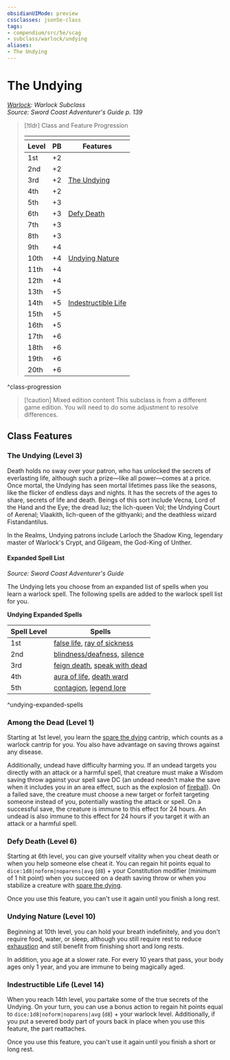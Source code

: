 ```yaml
---
obsidianUIMode: preview
cssclasses: json5e-class
tags:
- compendium/src/5e/scag
- subclass/warlock/undying
aliases:
- The Undying
---
```

# The Undying
*[Warlock](./warlock-xphb.md): Warlock Subclass*  
*Source: Sword Coast Adventurer's Guide p. 139*  

> [!tldr] Class and Feature Progression
> 
> <table class="class-progression">
> <thead>
> <tr><th colspan='3'></th></tr>
> <tr class="class-progression"><th class"level">Level</th><th class"pb">PB</th><th class"feature">Features</th></tr>
> </thead><tbody>
> <tr class="class-progression"><td class"level">1st</td><td class"pb">+2</td><td class"feature"></td></tr>
> <tr class="class-progression"><td class"level">2nd</td><td class"pb">+2</td><td class"feature"></td></tr>
> <tr class="class-progression"><td class"level">3rd</td><td class"pb">+2</td><td class"feature"><a href='#The Undying (Level 3)' class='internal-link'>The Undying</a></td></tr>
> <tr class="class-progression"><td class"level">4th</td><td class"pb">+2</td><td class"feature"></td></tr>
> <tr class="class-progression"><td class"level">5th</td><td class"pb">+3</td><td class"feature"></td></tr>
> <tr class="class-progression"><td class"level">6th</td><td class"pb">+3</td><td class"feature"><a href='#Defy Death (Level 6)' class='internal-link'>Defy Death</a></td></tr>
> <tr class="class-progression"><td class"level">7th</td><td class"pb">+3</td><td class"feature"></td></tr>
> <tr class="class-progression"><td class"level">8th</td><td class"pb">+3</td><td class"feature"></td></tr>
> <tr class="class-progression"><td class"level">9th</td><td class"pb">+4</td><td class"feature"></td></tr>
> <tr class="class-progression"><td class"level">10th</td><td class"pb">+4</td><td class"feature"><a href='#Undying Nature (Level 10)' class='internal-link'>Undying Nature</a></td></tr>
> <tr class="class-progression"><td class"level">11th</td><td class"pb">+4</td><td class"feature"></td></tr>
> <tr class="class-progression"><td class"level">12th</td><td class"pb">+4</td><td class"feature"></td></tr>
> <tr class="class-progression"><td class"level">13th</td><td class"pb">+5</td><td class"feature"></td></tr>
> <tr class="class-progression"><td class"level">14th</td><td class"pb">+5</td><td class"feature"><a href='#Indestructible Life (Level 14)' class='internal-link'>Indestructible Life</a></td></tr>
> <tr class="class-progression"><td class"level">15th</td><td class"pb">+5</td><td class"feature"></td></tr>
> <tr class="class-progression"><td class"level">16th</td><td class"pb">+5</td><td class"feature"></td></tr>
> <tr class="class-progression"><td class"level">17th</td><td class"pb">+6</td><td class"feature"></td></tr>
> <tr class="class-progression"><td class"level">18th</td><td class"pb">+6</td><td class"feature"></td></tr>
> <tr class="class-progression"><td class"level">19th</td><td class"pb">+6</td><td class"feature"></td></tr>
> <tr class="class-progression"><td class"level">20th</td><td class"pb">+6</td><td class"feature"></td></tr>
> </tbody></table>

^class-progression


> [!caution] Mixed edition content
> This subclass is from a different game edition. You will need to do some adjustment to resolve differences.

## Class Features

### The Undying (Level 3)

Death holds no sway over your patron, who has unlocked the secrets of everlasting life, although such a prize—like all power—comes at a price. Once mortal, the Undying has seen mortal lifetimes pass like the seasons, like the flicker of endless days and nights. It has the secrets of the ages to share, secrets of life and death. Beings of this sort include Vecna, Lord of the Hand and the Eye; the dread Iuz; the lich-queen Vol; the Undying Court of Aerenal; Vlaakith, lich-queen of the githyanki; and the deathless wizard Fistandantilus.

In the Realms, Undying patrons include Larloch the Shadow King, legendary master of Warlock's Crypt, and Gilgeam, the God-King of Unther.

#### Expanded Spell List
_Source: Sword Coast Adventurer's Guide_

The Undying lets you choose from an expanded list of spells when you learn a warlock spell. The following spells are added to the warlock spell list for you.

**Undying Expanded Spells**

| Spell Level | Spells |
|-------------|--------|
| 1st | [false life](/3-Mechanics/CLI/spells/false-life-xphb.md), [ray of sickness](/3-Mechanics/CLI/spells/ray-of-sickness-xphb.md) |
| 2nd | [blindness/deafness](/3-Mechanics/CLI/spells/blindness-deafness-xphb.md), [silence](/3-Mechanics/CLI/spells/silence-xphb.md) |
| 3rd | [feign death](/3-Mechanics/CLI/spells/feign-death-xphb.md), [speak with dead](/3-Mechanics/CLI/spells/speak-with-dead-xphb.md) |
| 4th | [aura of life](/3-Mechanics/CLI/spells/aura-of-life-xphb.md), [death ward](/3-Mechanics/CLI/spells/death-ward-xphb.md) |
| 5th | [contagion](/3-Mechanics/CLI/spells/contagion-xphb.md), [legend lore](/3-Mechanics/CLI/spells/legend-lore-xphb.md) |
^undying-expanded-spells

### Among the Dead (Level 1)

Starting at 1st level, you learn the [spare the dying](/3-Mechanics/CLI/spells/spare-the-dying-xphb.md) cantrip, which counts as a warlock cantrip for you. You also have advantage on saving throws against any disease.

Additionally, undead have difficulty harming you. If an undead targets you directly with an attack or a harmful spell, that creature must make a Wisdom saving throw against your spell save DC (an undead needn't make the save when it includes you in an area effect, such as the explosion of [fireball](/3-Mechanics/CLI/spells/fireball-xphb.md)). On a failed save, the creature must choose a new target or forfeit targeting someone instead of you, potentially wasting the attack or spell. On a successful save, the creature is immune to this effect for 24 hours. An undead is also immune to this effect for 24 hours if you target it with an attack or a harmful spell.

### Defy Death (Level 6)

Starting at 6th level, you can give yourself vitality when you cheat death or when you help someone else cheat it. You can regain hit points equal to `dice:1d8|noform|noparens|avg` (`d8`) + your Constitution modifier (minimum of 1 hit point) when you succeed on a death saving throw or when you stabilize a creature with [spare the dying](/3-Mechanics/CLI/spells/spare-the-dying-xphb.md).

Once you use this feature, you can't use it again until you finish a long rest.

### Undying Nature (Level 10)

Beginning at 10th level, you can hold your breath indefinitely, and you don't require food, water, or sleep, although you still require rest to reduce [exhaustion](conditions.md#Exhaustion) and still benefit from finishing short and long rests.

In addition, you age at a slower rate. For every 10 years that pass, your body ages only 1 year, and you are immune to being magically aged.

### Indestructible Life (Level 14)

When you reach 14th level, you partake some of the true secrets of the Undying. On your turn, you can use a bonus action to regain hit points equal to `dice:1d8|noform|noparens|avg` (`d8`) + your warlock level. Additionally, if you put a severed body part of yours back in place when you use this feature, the part reattaches.

Once you use this feature, you can't use it again until you finish a short or long rest.